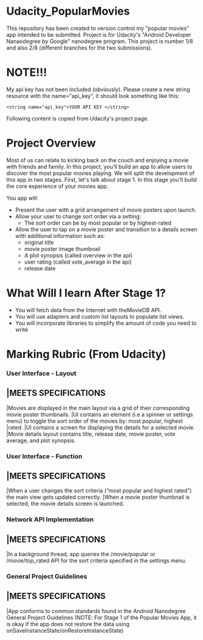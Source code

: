 # Udacity_PopularMovies
This repository has been created to version control my "popular movies" app intended to be submitted. Project is for Udacity's "Android Developer Nanaodegree by Google" nanodegree program. This project is number 1/8 and also 2/8 (different branches for the two submissions).


# NOTE!!!
My api key has not been included (obviously). Please create a new string resource with the name="api_key", it should look something like this:

```
<string name="api_key">YOUR API KEY </string>
```


Following content is copied from Udacity's project page.

# Project Overview 
Most of us can relate to kicking back on the couch and enjoying a movie with friends and family. In this project, you’ll build an app to allow users to discover the most popular movies playing. We will split the development of this app in two stages. First, let's talk about stage 1. In this stage you’ll build the core experience of your movies app.

You app will:

- Present the user with a grid arrangement of movie posters upon launch.
- Allow your user to change sort order via a setting:
  - The sort order can be by most popular or by highest-rated
- Allow the user to tap on a movie poster and transition to a details screen with additional information such as:
  - original title
  - movie poster image thumbnail
  - A plot synopsis (called overview in the api)
  - user rating (called vote_average in the api)
  - release date

# What Will I learn After Stage 1?

- You will fetch data from the Internet with theMovieDB API.
- You will use adapters and custom list layouts to populate list views.
- You will incorporate libraries to simplify the amount of code you need to write

# Marking Rubric (From Udacity)

### User Interface - Layout  ###
|MEETS SPECIFICATIONS
--------------------------------
|Movies are displayed in the main layout via a grid of their corresponding movie poster thumbnails.
|UI contains an element (i.e a spinner or settings menu) to toggle the sort order of the movies by: most popular, highest |rated.
|UI contains a screen for displaying the details for a selected movie.
|Movie details layout contains title, release date, movie poster, vote average, and plot synopsis.

### User Interface - Function  ###
|MEETS SPECIFICATIONS
--------------------------------
|When a user changes the sort criteria (“most popular and highest rated”) the main view gets updated correctly.
|When a movie poster thumbnail is selected, the movie details screen is launched.

### Network API Implementation  ###
|MEETS SPECIFICATIONS
--------------------------------
|In a background thread, app queries the /movie/popular or /movie/top_rated API for the sort criteria specified in the settings menu.

### General Project Guidelines ### 
|MEETS SPECIFICATIONS
--------------------------------
|App conforms to common standards found in the Android Nanodegree General Project Guidelines (NOTE: For Stage 1 of the Popular Movies App, it is okay if the app does not restore the data using onSaveInstanceState/onRestoreInstanceState)

